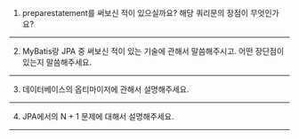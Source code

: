 1. preparestatement를 써보신 적이 있으실까요? 해당 쿼리문의 장점이 무엇인가요?

---
2. MyBatis랑 JPA 중 써보신 적이 있는 기술에 관해서 말씀해주시고. 어떤 장단점이 있는지 말씀해주세요.

---
3. 데이터베이스의 옵티마이저에 관해서 설명해주세요.

---
4. JPA에서의 N + 1 문제에 대해서 설명해주세요.

---